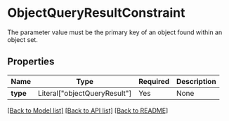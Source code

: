 # ObjectQueryResultConstraint

The parameter value must be the primary key of an object found within an object set.


## Properties
| Name | Type | Required | Description |
| ------------ | ------------- | ------------- | ------------- |
**type** | Literal["objectQueryResult"] | Yes | None |


[[Back to Model list]](../../../README.md#models-v1-link) [[Back to API list]](../../README.md#documentation-for-api-endpoints) [[Back to README]](../../README.md)
